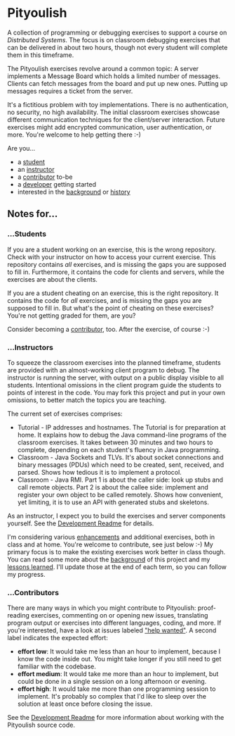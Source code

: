 # Pityoulish
A collection of programming or debugging exercises to support a course on _Distributed Systems_.
The focus is on classroom debugging exercises that can be delivered in about two hours, though not every student will complete them in this timeframe.


The Pityoulish exercises revolve around a common topic:
A server implements a Message Board which holds a limited number of messages.
Clients can fetch messages from the board and put up new ones.
Putting up messages requires a ticket from the server.

It's a fictitious problem with toy implementations. There is no authentication, no security, no high availability.
The initial classroom exercises showcase different communication techniques for the client/server interaction.
Future exercises might add encrypted communication, user authentication, or more.
You're welcome to help getting there :-)

Are you...
* a [student](#students)
* an [instructor](#instructors)
* a [contributor](#contributors) to-be
* a [developer](Development.md) getting started
* interested in the [background](Background.md) or [history](Background.md#history-and-lessons-learned)

## Notes for...
### ...Students
If you are a student working on an exercise, this is the wrong repository. Check with your instructor on how to access your current exercise.
This repository contains _all_ exercises, and is missing the gaps you are supposed to fill in. Furthermore, it contains the code for clients and servers, while the exercises are about the clients.

If you are a student cheating on an exercise, this is the right repository.
It contains the code for _all_ exercises, and is missing the gaps you are supposed to fill in. But what's the point of cheating on these exercises? You're not getting graded for them, are you?

Consider becoming a [contributor](#contributors), too. After the exercise, of course :-)

### ...Instructors
To squeeze the classroom exercises into the planned timeframe, students are provided with an almost-working client program to debug. The instructor is running the server, with output on a public display visible to all students.
Intentional omissions in the client program guide the students to points of interest in the code.
You may fork this project and put in your own omissions, to better match the topics you are teaching.

The current set of exercises comprises:
* Tutorial - IP addresses and hostnames.
  The Tutorial is for preparation at home. It explains how to debug the Java command-line programs of the classroom exercises.
  It takes between 30 minutes and two hours to complete, depending on each student's fluency in Java programming.
* Classroom - Java Sockets and TLVs.
  It's about socket connections and binary messages (PDUs) which need to be created, sent, received, and parsed.
  Shows how tedious it is to implement a protocol.
* Classroom - Java RMI.
  Part 1 is about the caller side: look up stubs and call remote objects.
  Part 2 is about the callee side: implement and register your own object to be called remotely.
  Shows how convenient, yet limiting, it is to use an API with generated stubs and skeletons.

As an instructor, I expect you to build the exercises and server components yourself.
See the [Development Readme](Development.md) for details.

I'm considering various [enhancements](https://github.com/pityoulish/origins/issues?q=is%3Aissue+is%3Aopen+label%3Aenhancement) and additional exercises, both in class and at home.
You're welcome to contribute, see just below :-)
My primary focus is to make the existing exercises work better in class though.
You can read some more about the [background](Background.md) of this project and my [lessons learned](Background.md#history-and-lessons-learned). I'll update those at the end of each term, so you can follow my progress.


### ...Contributors
There are many ways in which you might contribute to Pityoulish: proof-reading exercises, commenting on or opening new issues, translating program output or exercises into different languages, coding, and more. 
If you're interested, have a look at issues labeled ["help wanted"](https://github.com/pityoulish/origins/issues?q=is%3Aissue+is%3Aopen+label%3A%22help+wanted%22). A second label indicates the expected effort:
* **effort low**: It would take me less than an hour to implement, because I know the code inside out. You might take longer if you still need to get familiar with the codebase.
* **effort medium**: It would take me more than an hour to implement, but could be done in a single session on a long afternoon or evening.
* **effort high**: It would take me more than one programming session to implement. It's probably so complex that I'd like to sleep over the solution at least once before closing the issue.

See the [Development Readme](Development.md) for more information about working with the Pityoulish source code.

